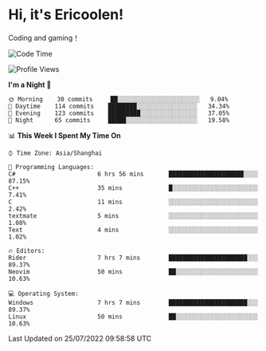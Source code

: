# Hi, it's Ericoolen!
Coding and gaming！

<!--START_SECTION:waka-->
![Code Time](http://img.shields.io/badge/Code%20Time-340%20hrs%2052%20mins-blue)

![Profile Views](http://img.shields.io/badge/Profile%20Views-3-blue)

**I'm a Night 🦉** 

```text
🌞 Morning    30 commits     ██░░░░░░░░░░░░░░░░░░░░░░░   9.04% 
🌆 Daytime    114 commits    ████████░░░░░░░░░░░░░░░░░   34.34% 
🌃 Evening    123 commits    █████████░░░░░░░░░░░░░░░░   37.05% 
🌙 Night      65 commits     █████░░░░░░░░░░░░░░░░░░░░   19.58%

```


📊 **This Week I Spent My Time On** 

```text
⌚︎ Time Zone: Asia/Shanghai

💬 Programming Languages: 
C#                       6 hrs 56 mins       █████████████████████░░░░   87.15% 
C++                      35 mins             █░░░░░░░░░░░░░░░░░░░░░░░░   7.41% 
C                        11 mins             ░░░░░░░░░░░░░░░░░░░░░░░░░   2.42% 
textmate                 5 mins              ░░░░░░░░░░░░░░░░░░░░░░░░░   1.08% 
Text                     4 mins              ░░░░░░░░░░░░░░░░░░░░░░░░░   1.02%

🔥 Editors: 
Rider                    7 hrs 7 mins        ██████████████████████░░░   89.37% 
Neovim                   50 mins             ██░░░░░░░░░░░░░░░░░░░░░░░   10.63%

💻 Operating System: 
Windows                  7 hrs 7 mins        ██████████████████████░░░   89.37% 
Linux                    50 mins             ██░░░░░░░░░░░░░░░░░░░░░░░   10.63%

```


 Last Updated on 25/07/2022 09:58:58 UTC
<!--END_SECTION:waka-->

